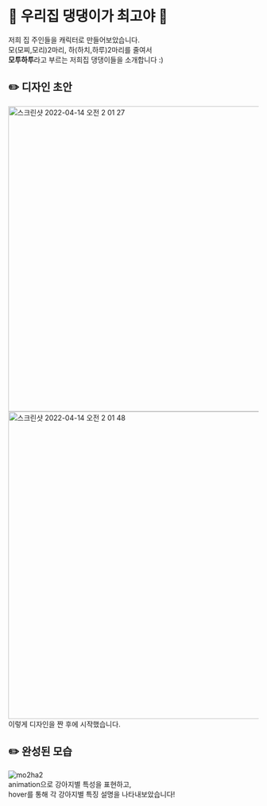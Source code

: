 # 🐶 우리집 댕댕이가 최고야 🐶

저희 집 주인들을 캐릭터로 만들어보았습니다.<br>
모(모찌,모리)2마리, 하(하치,하루)2마리를 줄여서<br>
**모투하투**라고 부르는 저희집 댕댕이들을 소개합니다 :)

## ✏️ 디자인 초안
<img width="614" alt="스크린샷 2022-04-14 오전 2 01 27" src="https://user-images.githubusercontent.com/82689971/163232501-5eb864e0-feeb-46da-a379-1b3e3970b706.png">
<img width="618" alt="스크린샷 2022-04-14 오전 2 01 48" src="https://user-images.githubusercontent.com/82689971/163232556-7e1026e6-7f07-4bc3-8e7e-f8c28188c8ec.png">
이렇게 디자인을 짠 후에 시작했습니다.

## ✏️ 완성된 모습
![mo2ha2](https://user-images.githubusercontent.com/82689971/163234524-a27afba6-e0c5-448d-838f-ece5898756f1.gif)
<br>
animation으로 강아지별 특성을 표현하고,<br>
hover를 통해 각 강아지별 특징 설명을 나타내보았습니다!
